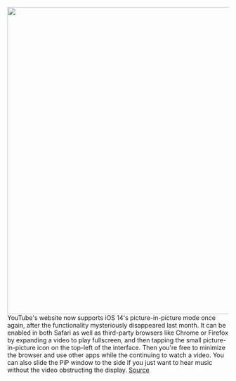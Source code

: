 <img src='https://cdn.vox-cdn.com/thumbor/6SNvPyV_OtdkMXoKAEG_5Qt8VyA=/0x0:2040x1360/1200x800/filters:focal(857x517:1183x843)/cdn.vox-cdn.com/uploads/chorus_image/image/67569402/acastro_180403_1777_youtube_0002.0.jpg' width='700px' /><br/>
YouTube's website now supports iOS 14's picture-in-picture mode once again, after the functionality mysteriously disappeared last month. It can be enabled in both Safari as well as third-party browsers like Chrome or Firefox by expanding a video to play fullscreen, and then tapping the small picture-in-picture icon on the top-left of the interface. Then you're free to minimize the browser and use other apps while the continuing to watch a video. You can also slide the PiP window to the side if you just want to hear music without the video obstructing the display.
<a href='https://www.theverge.com/2020/10/2/21498327/youtube-picture-in-picture-web-safari-ios-14-chrome-background-playback'> Source <a/>